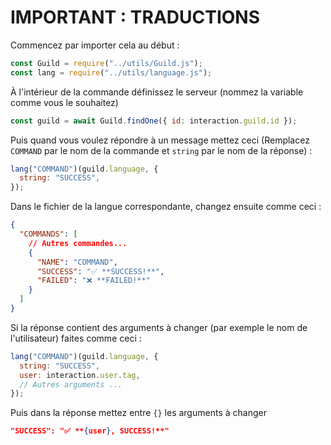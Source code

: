 # IMPORTANT : TRADUCTIONS

Commencez par importer cela au début :

```js
const Guild = require("../utils/Guild.js");
const lang = require("../utils/language.js");
```

À l'intérieur de la commande définissez le serveur (nommez la variable comme vous le souhaitez)

```js
const guild = await Guild.findOne({ id: interaction.guild.id });
```

Puis quand vous voulez répondre à un message mettez ceci (Remplacez `COMMAND` par le nom de la commande et `string` par le nom de la réponse) :

```js
lang("COMMAND")(guild.language, {
  string: "SUCCESS",
});
```

Dans le fichier de la langue correspondante, changez ensuite comme ceci :

```json
{
  "COMMANDS": [
    // Autres commandes...
    {
      "NAME": "COMMAND",
      "SUCCESS": "✅ **SUCCESS!**",
      "FAILED": "❌ **FAILED!**"
    }
  ]
}
```

Si la réponse contient des arguments à changer (par exemple le nom de l'utilisateur) faites comme ceci :

```js
lang("COMMAND")(guild.language, {
  string: "SUCCESS",
  user: interaction.user.tag,
  // Autres arguments ...
});
```

Puis dans la réponse mettez entre `{}` les arguments à changer

```json
"SUCCESS": "✅ **{user}, SUCCESS!**"
```